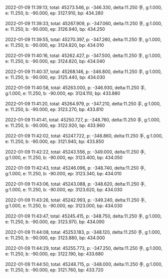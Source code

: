 2022-01-09 11:39:13, total: 45273.546, p: -346.330, delta:11.250 手, g:1.000, e: 11.250, b: -90.000, ep: 3127.910, bp: 434.280

2022-01-09 11:39:33, total: 45267.909, p: -347.060, delta:11.250 手, g:1.000, e: 11.250, b: -90.000, ep: 3126.940, bp: 434.250

2022-01-09 11:39:55, total: 45270.397, p: -347.260, delta:11.250 手, g:1.000, e: 11.250, b: -90.000, ep: 3124.820, bp: 434.010

2022-01-09 11:40:16, total: 45262.427, p: -347.500, delta:11.250 手, g:1.000, e: 11.250, b: -90.000, ep: 3124.820, bp: 434.040

2022-01-09 11:40:37, total: 45268.146, p: -346.800, delta:11.250 手, g:1.000, e: 11.250, b: -90.000, ep: 3125.440, bp: 434.030

2022-01-09 11:40:58, total: 45263.000, p: -346.930, delta:11.250 手, g:1.000, e: 11.250, b: -90.000, ep: 3124.110, bp: 433.880

2022-01-09 11:41:20, total: 45264.979, p: -347.210, delta:11.250 手, g:1.000, e: 11.250, b: -90.000, ep: 3123.270, bp: 433.810

2022-01-09 11:41:41, total: 45250.727, p: -348.760, delta:11.250 手, g:1.000, e: 11.250, b: -90.000, ep: 3122.920, bp: 433.960

2022-01-09 11:42:02, total: 45247.722, p: -348.860, delta:11.250 手, g:1.000, e: 11.250, b: -90.000, ep: 3121.940, bp: 433.850

2022-01-09 11:42:22, total: 45243.556, p: -349.000, delta:11.250 手, g:1.000, e: 11.250, b: -90.000, ep: 3123.400, bp: 434.050

2022-01-09 11:42:43, total: 45246.096, p: -348.740, delta:11.250 手, g:1.000, e: 11.250, b: -90.000, ep: 3123.340, bp: 434.010

2022-01-09 11:43:06, total: 45243.088, p: -348.620, delta:11.250 手, g:1.000, e: 11.250, b: -90.000, ep: 3123.620, bp: 434.030

2022-01-09 11:43:26, total: 45242.993, p: -349.240, delta:11.250 手, g:1.000, e: 11.250, b: -90.000, ep: 3123.000, bp: 434.030

2022-01-09 11:43:47, total: 45245.415, p: -348.750, delta:11.250 手, g:1.000, e: 11.250, b: -90.000, ep: 3123.970, bp: 434.090

2022-01-09 11:44:08, total: 45253.183, p: -348.120, delta:11.250 手, g:1.000, e: 11.250, b: -90.000, ep: 3123.880, bp: 434.000

2022-01-09 11:44:29, total: 45255.773, p: -347.250, delta:11.250 手, g:1.000, e: 11.250, b: -90.000, ep: 3122.190, bp: 433.680

2022-01-09 11:44:50, total: 45248.715, p: -348.000, delta:11.250 手, g:1.000, e: 11.250, b: -90.000, ep: 3121.760, bp: 433.720